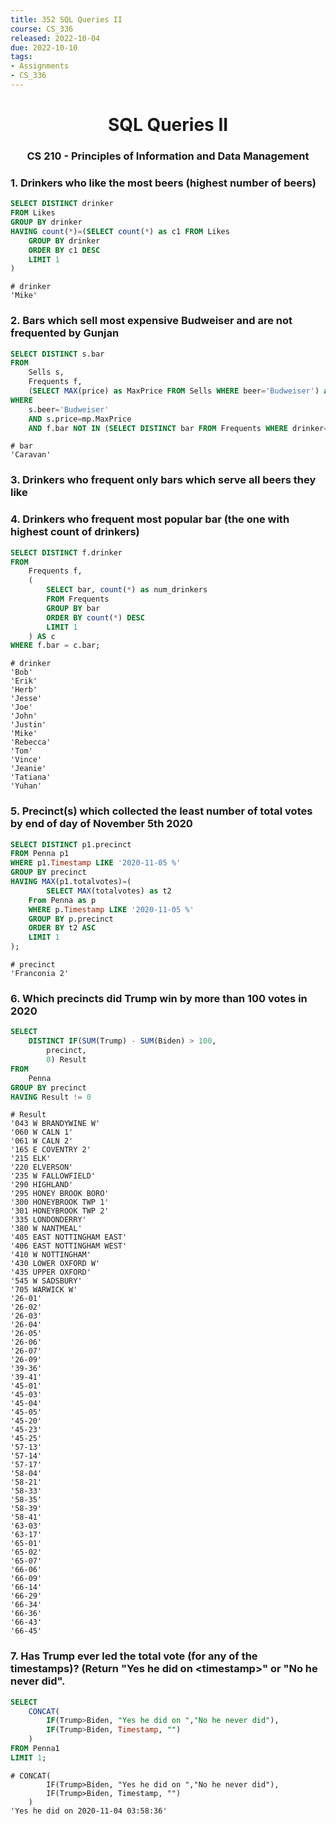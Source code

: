 ```yaml
---
title: 352 SQL Queries II
course: CS_336
released: 2022-10-04
due: 2022-10-10
tags: 
- Assignments
- CS_336
---
```

<center><h1>SQL Queries II</h1></center>
<center><h3>CS 210 - Principles of Information and Data Management</h3></center>

### 1. Drinkers who like the most beers (highest number of beers)
```sql
SELECT DISTINCT drinker
FROM Likes
GROUP BY drinker
HAVING count(*)=(SELECT count(*) as c1 FROM Likes
	GROUP BY drinker
    ORDER BY c1 DESC
    LIMIT 1
)
```

	# drinker
	'Mike'

### 2. Bars which sell most expensive Budweiser and are not frequented by Gunjan
```sql
SELECT DISTINCT s.bar
FROM 
	Sells s,
    Frequents f,
    (SELECT MAX(price) as MaxPrice FROM Sells WHERE beer='Budweiser') as mp
WHERE
	s.beer='Budweiser'
    AND s.price=mp.MaxPrice
    AND f.bar NOT IN (SELECT DISTINCT bar FROM Frequents WHERE drinker='Gunjan');
```

	# bar
	'Caravan'


### 3. Drinkers who frequent only bars which serve all beers they like

### 4. Drinkers who frequent most popular bar (the one with highest count of drinkers)

```sql
SELECT DISTINCT f.drinker
FROM
	Frequents f,
    (
		SELECT bar, count(*) as num_drinkers 
        FROM Frequents 
        GROUP BY bar 
        ORDER BY count(*) DESC
        LIMIT 1
	) AS c
WHERE f.bar = c.bar;
```

	# drinker
	'Bob'
	'Erik'
	'Herb'
	'Jesse'
	'Joe'
	'John'
	'Justin'
	'Mike'
	'Rebecca'
	'Tom'
	'Vince'
	'Jeanie'
	'Tatiana'
	'Yuhan'

### 5. Precinct(s) which collected the least number of  total votes by end of day of November 5th 2020
```sql
SELECT DISTINCT p1.precinct
FROM Penna p1
WHERE p1.Timestamp LIKE '2020-11-05 %'
GROUP BY precinct
HAVING MAX(p1.totalvotes)=(
	    SELECT MAX(totalvotes) as t2
	From Penna as p
	WHERE p.Timestamp LIKE '2020-11-05 %'
	GROUP BY p.precinct
	ORDER BY t2 ASC
	LIMIT 1
);
```

	# precinct
	'Franconia 2'


### 6. Which precincts did Trump win by more than 100 votes in 2020
```sql
SELECT 
    DISTINCT IF(SUM(Trump) - SUM(Biden) > 100,
        precinct,
        0) Result
FROM
    Penna
GROUP BY precinct
HAVING Result != 0
```

	# Result
	'043 W BRANDYWINE W'
	'060 W CALN 1'
	'061 W CALN 2'
	'165 E COVENTRY 2'
	'215 ELK'
	'220 ELVERSON'
	'235 W FALLOWFIELD'
	'290 HIGHLAND'
	'295 HONEY BROOK BORO'
	'300 HONEYBROOK TWP 1'
	'301 HONEYBROOK TWP 2'
	'335 LONDONDERRY'
	'380 W NANTMEAL'
	'405 EAST NOTTINGHAM EAST'
	'406 EAST NOTTINGHAM WEST'
	'410 W NOTTINGHAM'
	'430 LOWER OXFORD W'
	'435 UPPER OXFORD'
	'545 W SADSBURY'
	'705 WARWICK W'
	'26-01'
	'26-02'
	'26-03'
	'26-04'
	'26-05'
	'26-06'
	'26-07'
	'26-09'
	'39-36'
	'39-41'
	'45-01'
	'45-03'
	'45-04'
	'45-05'
	'45-20'
	'45-23'
	'45-25'
	'57-13'
	'57-14'
	'57-17'
	'58-04'
	'58-21'
	'58-33'
	'58-35'
	'58-39'
	'58-41'
	'63-03'
	'63-17'
	'65-01'
	'65-02'
	'65-07'
	'66-06'
	'66-09'
	'66-14'
	'66-29'
	'66-34'
	'66-36'
	'66-43'
	'66-45'


### 7. Has Trump ever led the total vote (for any of the timestamps)?  (Return "Yes he did on \<timestamp>" or "No he never did".
```sql
SELECT 
	CONCAT(
		IF(Trump>Biden, "Yes he did on ","No he never did"),
		IF(Trump>Biden, Timestamp, "")
	)
FROM Penna1
LIMIT 1;
```
	# CONCAT(
			IF(Trump>Biden, "Yes he did on ","No he never did"),
			IF(Trump>Biden, Timestamp, "")
		)
	'Yes he did on 2020-11-04 03:58:36'